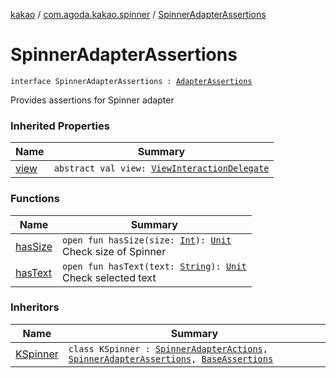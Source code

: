 [kakao](../../index.md) / [com.agoda.kakao.spinner](../index.md) / [SpinnerAdapterAssertions](./index.md)

# SpinnerAdapterAssertions

`interface SpinnerAdapterAssertions : `[`AdapterAssertions`](../../com.agoda.kakao.common.assertions/-adapter-assertions/index.md)

Provides assertions for Spinner adapter

### Inherited Properties

| Name | Summary |
|---|---|
| [view](../../com.agoda.kakao.common.assertions/-adapter-assertions/view.md) | `abstract val view: `[`ViewInteractionDelegate`](../../com.agoda.kakao.delegate/-view-interaction-delegate/index.md) |

### Functions

| Name | Summary |
|---|---|
| [hasSize](has-size.md) | `open fun hasSize(size: `[`Int`](https://kotlinlang.org/api/latest/jvm/stdlib/kotlin/-int/index.html)`): `[`Unit`](https://kotlinlang.org/api/latest/jvm/stdlib/kotlin/-unit/index.html)<br>Check size of Spinner |
| [hasText](has-text.md) | `open fun hasText(text: `[`String`](https://kotlinlang.org/api/latest/jvm/stdlib/kotlin/-string/index.html)`): `[`Unit`](https://kotlinlang.org/api/latest/jvm/stdlib/kotlin/-unit/index.html)<br>Check selected text |

### Inheritors

| Name | Summary |
|---|---|
| [KSpinner](../-k-spinner/index.md) | `class KSpinner : `[`SpinnerAdapterActions`](../-spinner-adapter-actions/index.md)`, `[`SpinnerAdapterAssertions`](./index.md)`, `[`BaseAssertions`](../../com.agoda.kakao.common.assertions/-base-assertions/index.md) |
